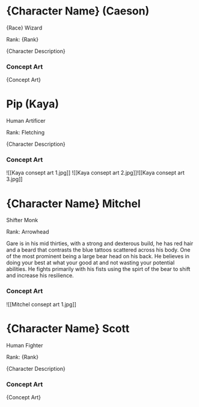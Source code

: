 # {Character Name} (Caeson)
{Race} Wizard 

Rank: {Rank}

{Character Description}
### Concept Art
{Concept Art}

#  Pip (Kaya)
Human Artificer

Rank: Fletching

{Character Description}
### Concept Art
![[Kaya consept art 1.jpg]]
![[Kaya consept art 2.jpg]]![[Kaya consept art 3.jpg]]

# {Character Name} Mitchel
Shifter Monk

Rank: Arrowhead

Gare is in his mid thirties, with a strong and dexterous build, he has red hair and a beard that contrasts the blue tattoos scattered across his body. One of the most prominent being a large bear head on his back. He believes in doing your best at what your good at and not wasting your potential abilities. He fights primarily with his fists using the spirt of the bear to shift and increase his resilience.
### Concept Art
![[Mitchel consept art 1.jpg]]

# {Character Name} Scott
Human Fighter

Rank: {Rank}

{Character Description}
### Concept Art
{Concept Art}